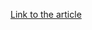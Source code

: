[Link to the article](https://securityaffairs.com/170469/apt/china-linked-threat-actors-activity-targeting-network-devices-worldwide.html)
